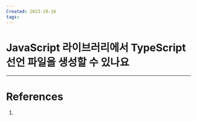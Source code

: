 ```yaml
---
Created: 2023-10-16
tags:
---
```

# JavaScript 라이브러리에서 TypeScript 선언 파일을 생성할 수 있나요


---
# References
1. 